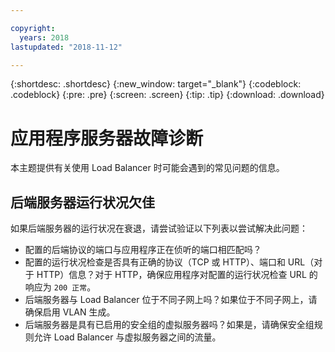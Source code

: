 ```yaml
---

copyright:
  years: 2018
lastupdated: "2018-11-12"

---
```


{:shortdesc: .shortdesc}
{:new_window: target="_blank"}
{:codeblock: .codeblock}
{:pre: .pre}
{:screen: .screen}
{:tip: .tip}
{:download: .download}

# 应用程序服务器故障诊断
本主题提供有关使用 Load Balancer 时可能会遇到的常见问题的信息。

## 后端服务器运行状况欠佳
如果后端服务器的运行状况在衰退，请尝试验证以下列表以尝试解决此问题：

* 配置的后端协议的端口与应用程序正在侦听的端口相匹配吗？
* 配置的运行状况检查是否具有正确的协议（TCP 或 HTTP）、端口和 URL（对于 HTTP）信息？对于 HTTP，确保应用程序对配置的运行状况检查 URL 的响应为 `200 正常`。
* 后端服务器与 Load Balancer 位于不同子网上吗？如果位于不同子网上，请确保启用 VLAN 生成。
* 后端服务器是具有已启用的安全组的虚拟服务器吗？如果是，请确保安全组规则允许 Load Balancer 与虚拟服务器之间的流量。
